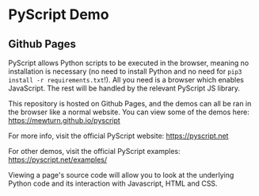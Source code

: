 # PyScript Demo
## Github Pages
PyScript allows Python scripts to be executed in the browser, meaning no installation is necessary (no need to install Python and no need for `pip3 install -r requirements.txt`!). All you need is a browser which enables JavaScript. The rest will be handled by the relevant PyScript JS library.

This repository is hosted on Github Pages, and the demos can all be ran in the browser like a normal website. You can view some of the demos here: https://mewturn.github.io/pyscript

For more info, visit the official PyScript website: https://pyscript.net 

For other demos, visit the official PyScript examples: https://pyscript.net/examples/

Viewing a page's source code will allow you to look at the underlying Python code and its interaction with Javascript, HTML and CSS.
